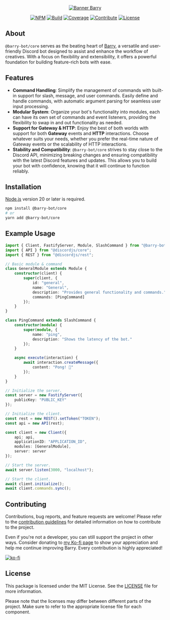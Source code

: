 <!-- Header -->
<div align="center">

[![Banner Barry][banner]][link-repo]

[![NPM][badge-npm]][link-npm]
[![Build][badge-build]][link-build]
[![Coverage][badge-coverage]][link-coverage]
[![Contribute][badge-contribute]][link-contributing]
[![License][badge-license]][link-license]

</div>

<!-- Main Content -->
## About
`@barry-bot/core` serves as the beating heart of [Barry](/apps/barry/), a versatile and user-friendly Discord bot designed to assist and enhance the workflow of creatives. With a focus on 
flexibility and extensibility, it offers a powerful foundation for building feature-rich bots with ease.

## Features
- **Command Handling**: Simplify the management of commands with built-in support for slash, message, and user commands. Easily define and handle commands, with automatic argument parsing for seamless user input processing.
- **Modular System**: Organize your bot's functionality into modules, each can have its own set of commands and event listeners, providing the flexibility to swap in and out functionality as needed.
- **Support for Gateway & HTTP**: Enjoy the best of both worlds with support for both **Gateway** events and **HTTP** interactions. Choose whatever suits your needs, whether you prefer the real-time nature of Gateway events or the scalability of HTTP interactions.
- **Stability and Compatibility**: `@barry-bot/core` strives to stay close to the Discord API, minimizing breaking changes and ensuring compatibility with the latest Discord features and updates. This allows you to build your bot with confidence, knowing that it will continue to function reliably.


## Installation
[Node.js](https://nodejs.org/en/download) version 20 or later is required.
```sh
npm install @barry-bot/core
# or
yarn add @barry-bot/core
```

## Example Usage
```ts
import { Client, FastifyServer, Module, SlashCommand } from "@barry-bot/core";
import { API } from "@discordjs/core";
import { REST } from "@discordjs/rest";

// Basic module & command
class GeneralModule extends Module {
    constructor(client) {
        super(client, {
            id: "general",
            name: "General",
            description: "Provides general functionality and commands.",
            commands: [PingCommand]
        });
    }
}

class PingCommand extends SlashCommand {
    constructor(module) {
        super(module, {
            name: "ping",
            description: "Shows the latency of the bot."
        });
    }

    async execute(interaction) {
        await interaction.createMessage({
            content: "Pong! 🏓"
        });
    }
}

// Initialize the server.
const server = new FastifyServer({
    publicKey: "PUBLIC_KEY"
});

// Initialize the client.
const rest = new REST().setToken("TOKEN");
const api = new API(rest);

const client = new Client({
    api: api,
    applicationID: "APPLICATION_ID",
    modules: [GeneralModule],
    server: server
});

// Start the server.
await server.listen(3000, "localhost");

// Start the client.
await client.initialize();
await client.commands.sync();
```

## Contributing
Contributions, bug reports, and feature requests are welcome! Please refer to the [contribution guidelines][link-contributing] for detailed information on how to contribute to the project.

Even if you're not a developer, you can still support the project in other ways. Consider donating to [my Ko-fi page][link-kofi] to show your appreciation and help me continue improving Barry. Every contribution is highly appreciated!

[![ko-fi][badge-kofi]][link-kofi]

## License
This package is licensed under the MIT License. See the [LICENSE][link-license] file for more information.

Please note that the licenses may differ between different parts of the project. Make sure to refer to the appropriate license file for each component.

<!-- Image References -->
[badge-build]:https://img.shields.io/github/actions/workflow/status/HeadTriXz/Barry/test.yml?branch=main&style=for-the-badge
[badge-coverage]:https://img.shields.io/codecov/c/github/HeadTriXz/Barry?style=for-the-badge&flag=core
[badge-contribute]:https://img.shields.io/badge/contributions-welcome-orange.svg?style=for-the-badge
[badge-kofi]:https://ko-fi.com/img/githubbutton_sm.svg
[badge-npm]:https://img.shields.io/npm/v/@barry-bot/core.svg?maxAge=3600&style=for-the-badge
[badge-license]:https://img.shields.io/badge/license-MIT-blue.svg?style=for-the-badge
[banner]:https://github.com/HeadTriXz/Barry/assets/32986761/72d2c27d-925c-465f-a6a3-fe836e86fad6

<!-- Badge References -->
[link-build]:https://github.com/HeadTriXz/Barry/actions
[link-coverage]:https://codecov.io/gh/HeadTriXz/Barry

<!-- Links -->
[link-contributing]:https://github.com/HeadTriXz/Barry/blob/main/.github/CONTRIBUTING.md
[link-kofi]:https://ko-fi.com/headtrixz
[link-license]:https://github.com/HeadTriXz/Barry/blob/main/LICENSE
[link-npm]:https://www.npmjs.com/package/@barry-bot/core
[link-repo]: https://github.com/HeadTriXz/Barry
